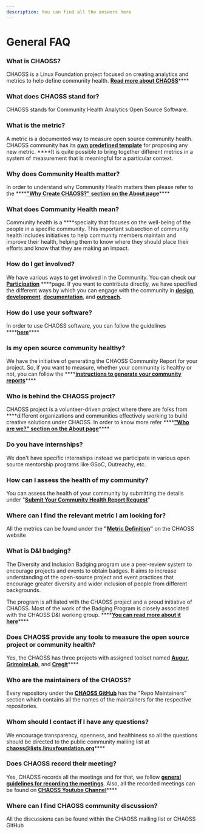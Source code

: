 ```yaml
---
description: You can find all the answers here
---
```


# General FAQ

### **What is CHAOSS?**

CHAOSS is a Linux Foundation project focused on creating analytics and metrics to help define community health. [**Read more about CHAOSS**](https://chaoss.community/about/)\*\*\*\*

### **What does CHAOSS stand for?**

CHAOSS stands for Community Health Analytics Open Source Software.

### **What is the metric?**

A metric is a documented way to measure open source community health. CHAOSS community has its [**own predefined template**](https://github.com/chaoss/metrics/blob/master/resources/metrics-template.md) for proposing any new metric. ****It is quite possible to bring together different metrics in a system of measurement that is meaningful for a particular context.

### **Why does Community Health matter?**

In order to understand why Community Health matters then please refer to the ****[**"Why Create CHAOSS?" section on the About page**](https://chaoss.community/about/)\*\*\*\*

### **What does Community Health mean?**

Community health is a ****specialty that focuses on the well-being of the people in a specific community. This important subsection of community health includes initiatives to help community members maintain and improve their health, helping them to know where they should place their efforts and know that they are making an impact.

### **How do I get involved?**

We have various ways to get involved in the Community. You can check our [**Participation**](https://chaoss.community/participate/) ****page. If you want to contribute directly, we have specified the different ways by which you can engage with the community in [**design**](https://handbook.chaoss.community/community-handbook/contributing/design), [**development**](https://handbook.chaoss.community/community-handbook/contributing/development), [**documentation**](https://handbook.chaoss.community/community-handbook/contributing/documentation), and [**outreach**](https://handbook.chaoss.community/community-handbook/contributing/outreach)**.**

### **How do I use your software?**

In order to use CHAOSS software, you can follow the guidelines ****[**here**](https://chaoss.community/software/)\*\*\*\*

### **Is my open source community healthy?**

We have the initiative of generating the CHAOSS Community Report for your project. So, if you want to measure, whether your community is healthy or not, you can follow the ****[**instructions to generate your community reports**](https://chaoss.community/community-reports/)\*\*\*\*

### **Who is behind the CHAOSS project?**

CHAOSS project is a volunteer-driven project where there are folks from ****different organizations and communities effectively working to build creative solutions under CHAOSS. In order to know more refer  ****[**"Who are we?" section on the About page**](https://chaoss.community/about/)\*\*\*\*

### **Do you have internships?**

We don't have specific internships instead we participate in various open source mentorship programs like GSoC, Outreachy, etc. 

### **How can I assess the health of my community?**

You can assess the health of your community by submitting the details under "[**Submit Your Community Health Report Request**](https://chaoss.community/community-reports/)"

### **Where can I find the relevant metric I am looking for?**

All the metrics can be found under the **"**[**Metric Definition**](https://chaoss.community/metrics/)**"** on the CHAOSS website

### **What is D&I badging?**

The Diversity and Inclusion Badging program use a peer-review system to encourage projects and events to obtain badges. It aims to increase understanding of the open-source project and event practices that encourage greater diversity and wider inclusion of people from different backgrounds.

The program is affiliated with the CHAOSS project and a proud initiative of CHAOSS. Most of the work of the Badging Program is closely associated with the CHAOSS D&I working group. ****[**You can read more about it here**](https://handbook.chaoss.community/community-handbook/badging/overview)\*\*\*\*

### **Does CHAOSS provide any tools to measure the open source project or community health?**

Yes, the CHAOSS has three projects with assigned toolset named [**Augur**](https://chaoss.community/software/#user-content-augur), [**GrimoireLab**](https://chaoss.community/software/#user-content-grimoirelab), and [**Cregit**](https://github.com/cregit/cregit)\*\*\*\*

### **Who are the maintainers of the CHAOSS?**

Every repository under the [**CHAOSS GitHub**](https://github.com/chaoss) has the "Repo Maintainers" section which contains all the names of the maintainers for the respective repositories.

### **Whom should I contact if I have any questions?**

We encourage transparency, openness, and healthiness so all the questions should be directed to the public community mailing list at [**chaoss@lists.linuxfoundation.org**](mailto:chaoss@lists.linuxfoundation.org%20)\*\*\*\*

### **Does CHAOSS record their meeting?**

Yes, CHAOSS records all the meetings and for that, we follow [**general guidelines for recording the meetings**](https://handbook.chaoss.community/community-handbook/community-initiatives/chaoss-meetings). Also, all the recorded meetings can be found on [**CHAOSS Youtube Channel**](https://www.youtube.com/channel/UCrG-a3hIc_hCEUWloG0gm9A)\*\*\*\*

### **Where can I find CHAOSS community discussion?**

All the discussions can be found within the CHAOSS mailing list or CHAOSS GitHub


